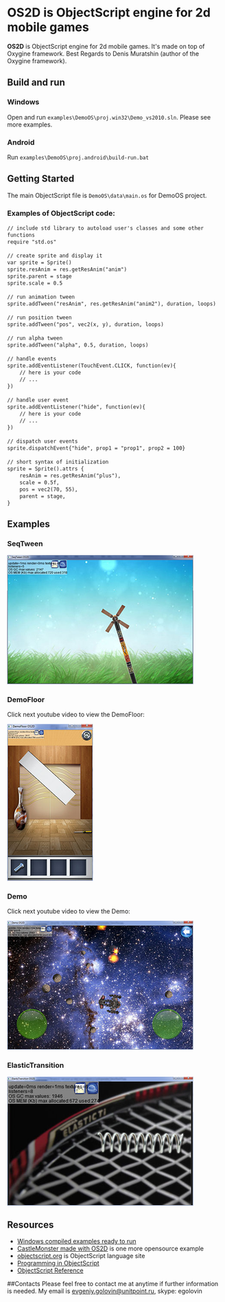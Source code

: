 # OS2D is ObjectScript engine for 2d mobile games

**OS2D** is ObjectScript engine for 2d mobile games. It's made on top of Oxygine framework.
Best Regards to Denis Muratshin (author of the Oxygine framework).

## Build and run

### Windows

Open and run <code>examples\DemoOS\proj.win32\Demo_vs2010.sln</code>. Please see more examples.

### Android

Run <code>examples\DemoOS\proj.android\build-run.bat</code>

## Getting Started

The main ObjectScript file is <code>DemoOS\data\main.os</code> for DemoOS project. 

### Examples of ObjectScript code:

	// include std library to autoload user's classes and some other functions
	require "std.os"

	// create sprite and display it
	var sprite = Sprite()
	sprite.resAnim = res.getResAnim("anim")
	sprite.parent = stage
	sprite.scale = 0.5
	
	// run animation tween
	sprite.addTween("resAnim", res.getResAnim("anim2"), duration, loops)
	
	// run position tween
	sprite.addTween("pos", vec2(x, y), duration, loops)
	
	// run alpha tween
	sprite.addTween("alpha", 0.5, duration, loops)
	
	// handle events
	sprite.addEventListener(TouchEvent.CLICK, function(ev){  
		// here is your code
		// ...
	})

	// handle user event
	sprite.addEventListener("hide", function(ev){  
		// here is your code
		// ...
	})
	
	// dispatch user events
	sprite.dispatchEvent{"hide", prop1 = "prop1", prop2 = 100}
	
	// short syntax of initialization
	sprite = Sprite().attrs {
		resAnim = res.getResAnim("plus"),
		scale = 0.5f,
		pos = vec2(70, 55),
		parent = stage,
	}
	
## Examples

### SeqTween

![Opensource SeqTween example made with OS2D](https://raw.githubusercontent.com/unitpoint/os2d-bin-win/master/SeqTween/SeqTween.jpg)

### DemoFloor

Click next youtube video to view the DemoFloor:

[![Opensource DemoFloor example made with OS2D, level 2](https://raw.githubusercontent.com/unitpoint/os2d-bin-win/master/DemoFloor/DemoFloor.jpg)](http://www.youtube.com/watch?v=rJRRq-x2uBI)

### Demo

Click next youtube video to view the Demo:

[![Opensource Demo example made with OS2D](https://raw.githubusercontent.com/unitpoint/os2d-bin-win/master/Demo/Demo.jpg)](http://www.youtube.com/watch?v=w8IdHx2uq0c)

### ElasticTransition

![Opensource ElasticTransition example made with OS2D](https://raw.githubusercontent.com/unitpoint/os2d-bin-win/master/ElasticTransition/ElasticTransition.jpg)

## Resources

* [Windows compiled examples ready to run](https://github.com/unitpoint/os2d-bin-win)
* [CastleMonster made with OS2D](https://github.com/unitpoint/CastleMonster) is one more opensource example
* [objectscript.org](https://github.com/unitpoint/objectscript.org) is ObjectScript language site
* [Programming in ObjectScript](https://github.com/unitpoint/objectscript/wiki/Programming-in-ObjectScript)
* [ObjectScript Reference](https://github.com/unitpoint/objectscript/wiki/ObjectScript-Reference)
	
##Contacts
Please feel free to contact me at anytime if further information is needed.
My email is evgeniy.golovin@unitpoint.ru, skype: egolovin